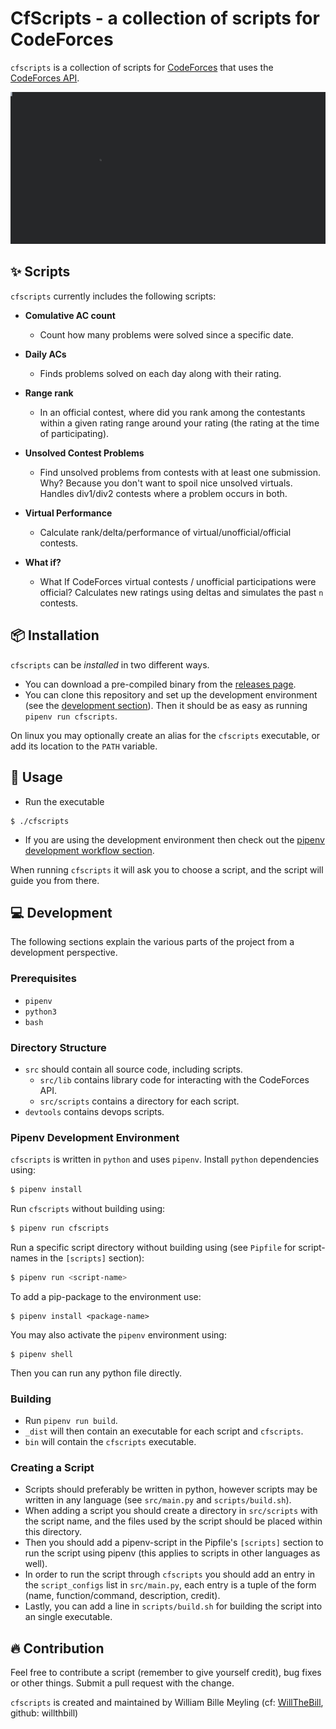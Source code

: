 # CfScripts - a collection of scripts for CodeForces
`cfscripts` is a collection of scripts for [CodeForces](https://codeforces.com) that uses the [CodeForces API](https://codeforces.com/apiHelp).

![Preview](cfscripts_final.gif)

## ✨ Scripts
`cfscripts` currently includes the following scripts:

* **Comulative AC count**
    - Count how many problems were solved since a specific date.

* **Daily ACs**
    - Finds problems solved on each day along with their rating.

* **Range rank**
    - In an official contest, where did you rank among the contestants within a given rating range around your rating (the rating at the time of participating).

* **Unsolved Contest Problems**
    - Find unsolved problems from contests with at least one submission. Why? Because you don't want to spoil nice unsolved virtuals. Handles div1/div2 contests where a problem occurs in both.

* **Virtual Performance**
    - Calculate rank/delta/performance of virtual/unofficial/official contests.

* **What if?**
    - What If CodeForces virtual contests / unofficial participations were official? Calculates new ratings using deltas and simulates the past `n` contests.
 
## 📦 Installation
`cfscripts` can be *installed* in two different ways.
* You can download a pre-compiled binary from the [releases page](https://github.com/willthbill/cfscripts/releases).
* You can clone this repository and set up the development environment (see the [development section](#Development)). Then it should be as easy as running `pipenv run cfscripts`.

On linux you may optionally create an alias for the `cfscripts` executable, or add its location to the `PATH` variable.

## 🚀 Usage
* Run the executable
```
$ ./cfscripts
```
* If you are using the development environment then check out the [pipenv development workflow section](#pipenv-development-environment).

When running `cfscripts` it will ask you to choose a script, and the script will guide you from there.

## 💻 Development 
The following sections explain the various parts of the project from a development perspective.

### Prerequisites
* `pipenv`
* `python3`
* `bash`

### Directory Structure
* `src` should contain all source code, including scripts.
    - `src/lib` contains library code for interacting with the CodeForces API.
    - `src/scripts` contains a directory for each script.
* `devtools` contains devops scripts.

### Pipenv Development Environment

`cfscripts` is written in `python` and uses `pipenv`.
Install `python` dependencies using:
```bash
$ pipenv install
```
Run `cfscripts` without building using:
```bash
$ pipenv run cfscripts
```
Run a specific script directory without building using (see `Pipfile` for script-names in the `[scripts]` section):
```bash
$ pipenv run <script-name>
``` 
To add a pip-package to the environment use:
```
$ pipenv install <package-name>
```
You may also activate the `pipenv` environment using:
```
$ pipenv shell
```
Then you can run any python file directly.

### Building

* Run `pipenv run build`.
* `_dist` will then contain an executable for each script and `cfscripts`.
* `bin` will contain the `cfscripts` executable.

### Creating a Script
* Scripts should preferably be written in python, however scripts may be written in any language (see `src/main.py` and `scripts/build.sh`).
* When adding a script you should create a directory in `src/scripts` with the script name, and the files used by the script should be placed within this directory.
* Then you should add a pipenv-script in the Pipfile's `[scripts]` section to run the script using pipenv (this applies to scripts in other languages as well).
* In order to run the script through `cfscripts` you should add an entry in the `script_configs` list in `src/main.py`, each entry is a tuple of the form (name, function/command, description, credit).
* Lastly, you can add a line in `scripts/build.sh` for building the script into an single executable.

## 🔥 Contribution
Feel free to contribute a script (remember to give yourself credit), bug fixes or other things. Submit a pull request with the change.

`cfscripts` is created and maintained by William Bille Meyling (cf: [WillTheBill](https://codeforces.com/profile/WillTheBill), github: willthbill)
